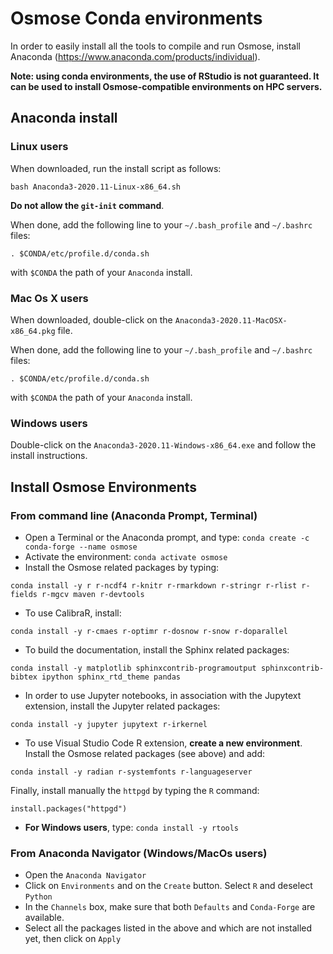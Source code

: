 # Osmose Conda environments 

In order to easily install all the tools to compile and run Osmose, install Anaconda (https://www.anaconda.com/products/individual). 

**Note: using conda environments, the use of RStudio is not guaranteed. It can be used to install Osmose-compatible environments on HPC servers.**

## Anaconda install

### Linux users

When downloaded, run the install script as follows:

```
bash Anaconda3-2020.11-Linux-x86_64.sh
```

**Do not allow the `git-init` command**. 

When done, add the following line to your `~/.bash_profile` and `~/.bashrc` files:

```
. $CONDA/etc/profile.d/conda.sh
```

with `$CONDA` the path of your `Anaconda` install. 

### Mac Os X users

When downloaded, double-click on the ```Anaconda3-2020.11-MacOSX-x86_64.pkg``` file. 

When done, add the following line to your `~/.bash_profile` and `~/.bashrc` files:

```
. $CONDA/etc/profile.d/conda.sh
```

with `$CONDA` the path of your `Anaconda` install.

### Windows users

Double-click on the ```Anaconda3-2020.11-Windows-x86_64.exe``` and follow the install instructions. 

## Install Osmose Environments

### From command line (Anaconda Prompt, Terminal)

- Open a Terminal or the Anaconda prompt, and type: `conda create -c conda-forge --name osmose`
- Activate the environment: `conda activate osmose` 
- Install the Osmose related packages by typing:
```
conda install -y r r-ncdf4 r-knitr r-rmarkdown r-stringr r-rlist r-fields r-mgcv maven r-devtools
```
- To use CalibraR, install:
```
conda install -y r-cmaes r-optimr r-dosnow r-snow r-doparallel
```
- To build the documentation, install the Sphinx related packages:
```
conda install -y matplotlib sphinxcontrib-programoutput sphinxcontrib-bibtex ipython sphinx_rtd_theme pandas
```
- In order to use Jupyter notebooks, in association with the Jupytext extension, install the Jupyter related packages:
```
conda install -y jupyter jupytext r-irkernel
```
- To use Visual Studio Code R extension, **create a new environment**. Install the Osmose related packages (see above) and add:
```
conda install -y radian r-systemfonts r-languageserver
```
Finally, install manually the `httpgd` by typing the `R` command:
```
install.packages("httpgd")
```

- **For Windows users**, type: `conda install -y rtools`

### From Anaconda Navigator (Windows/MacOs users)

- Open the `Anaconda Navigator`
- Click on `Environments` and on the `Create` button. Select `R` and deselect `Python`
- In the `Channels` box, make sure that both `Defaults` and `Conda-Forge` are available.
- Select all the packages listed in the above and which are not installed yet, then click on `Apply`
